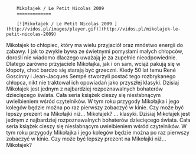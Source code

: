 
        Mikołajek / Le Petit Nicolas 2009 
        =============
        
        [![Mikołajek / Le Petit Nicolas 2009 ](http://vidos.pl/images/player.gif)](http://vidos.pl/mikolajek-le-petit-nicolas-2009)
        
        
 Mikołajek to chłopiec, który ma wielu przyjaciół oraz mnóstwo energii do zabawy. I jak to zwykle bywa ze świetnymi pomysłami małych chłopców, dorośli nie wiadomo dlaczego uważają je za zupełnie nieodpowiednie. Dlatego zarówno przyjaciele Mikołajka, jak i on sam, wciąż pakują się w kłopoty, choć bardzo się starają być grzeczni. Kiedy 50 lat temu René Goscinny i Jean-Jacques Sempé stworzyli postać tego rozbrykanego chłopca, nikt nie traktował ich opowiadań jako przyszłej klasyki. Dzisiaj Mikołajek jest jednym z najbardziej rozpoznawalnych bohaterów dziecięcego świata. Cała seria książek cieszy się niesłabnącym uwielbieniem wśród czytelników. W tym roku przygody Mikołajka i jego kolegów będzie można po raz pierwszy zobaczyć w kinie. Czy może być lepszy prezent na Mikołajki niż… Mikołajek?   ... klasyki. Dzisiaj Mikołajek jest jednym z najbardziej rozpoznawalnych bohaterów dziecięcego świata. Cała seria książek cieszy się niesłabnącym uwielbieniem wśród czytelników. W tym roku przygody Mikołajka i jego kolegów będzie można po raz pierwszy zobaczyć w kinie. Czy może być lepszy prezent na Mikołajki niż… Mikołajek?
    